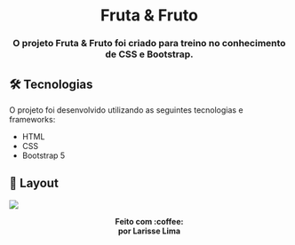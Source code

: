 <h1 align="center" >
    Fruta & Fruto
</h1>

<h3 align="center">
    O projeto Fruta & Fruto  foi criado para treino no conhecimento de CSS e Bootstrap.
</h3>




## 🛠 Tecnologias

O projeto foi desenvolvido utilizando as seguintes tecnologias e frameworks:

- HTML
- CSS
- Bootstrap 5



## 🎨 Layout

<img src="assets/img/layout.png">


<p align="center"><b>Feito com 	:coffee: <br> por Larisse Lima</b></p>




